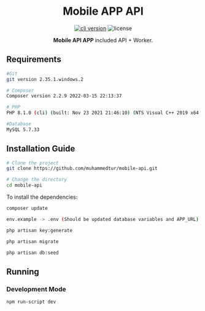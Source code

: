 <h1 align="center">
  Mobile APP API
</h1>

<p align="center"><a href="https://github.com/muhammedtur/mobile-api/releases" target="_blank"><img src="https://img.shields.io/badge/version-v1.0-blue?style=for-the-badge&logo=none" alt="cli version" /></a>&nbsp;<img src="https://img.shields.io/badge/license-apache_2.0-red?style=for-the-badge&logo=none" alt="license" /></p>
<p align="center"><b>Mobile API APP </b> included API + Worker.</p>

## Requirements

```bash
#Git
git version 2.35.1.windows.2

# Composer
Composer version 2.2.9 2022-03-15 22:13:37

# PHP
PHP 8.1.0 (cli) (built: Nov 23 2021 21:46:10) (NTS Visual C++ 2019 x64

#Database
MySQL 5.7.33
```

## Installation Guide

```bash
# Clone the project
git clone https://github.com/muhammedtur/mobile-api.git

# Change the directory
cd mobile-api
```

To install the dependencies:

```bash
composer update

env.example -> .env (Should be updated database variables and APP_URL)

php artisan key:generate

php artisan migrate

php artisan db:seed
```

## Running

### Development Mode

```bash
npm run-script dev
```
